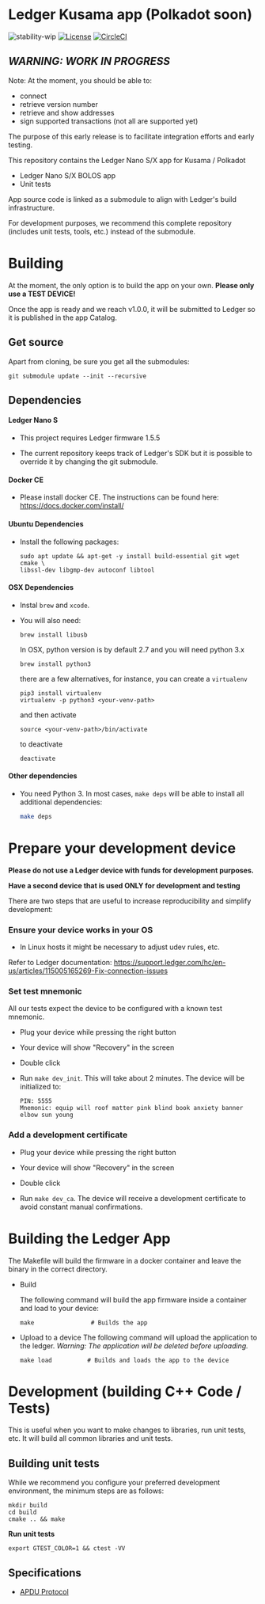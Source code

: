 # Ledger Kusama app (Polkadot soon)
![stability-wip](https://img.shields.io/badge/stability-work_in_progress-lightgrey.svg)
[![License](https://img.shields.io/badge/License-Apache%202.0-blue.svg)](https://opensource.org/licenses/Apache-2.0)
[![CircleCI](https://circleci.com/gh/ZondaX/ledger-polkadot.svg?style=shield)](https://circleci.com/gh/ZondaX/ledger-polkadot)

## *WARNING: WORK IN PROGRESS*
Note: At the moment, you should be able to:
- connect
- retrieve version number
- retrieve and show addresses
- sign supported transactions (not all are supported yet)

The purpose of this early release is to facilitate integration efforts and early testing.
 
This repository contains the Ledger Nano S/X app for Kusama / Polkadot

- Ledger Nano S/X BOLOS app
- Unit tests

App source code is linked as a submodule to align with Ledger's build infrastructure.

For development purposes, we recommend this complete repository (includes unit tests, tools, etc.) instead of the submodule.

# Building

At the moment, the only option is to build the app on your own. **Please only use a TEST DEVICE!** 

Once the app is ready and we reach v1.0.0, it will be submitted to Ledger so it is published in the app Catalog. 

## Get source
Apart from cloning, be sure you get all the submodules:
```
git submodule update --init --recursive
```

## Dependencies

#### Ledger Nano S

- This project requires Ledger firmware 1.5.5 

- The current repository keeps track of Ledger's SDK but it is possible to override it by changing the git submodule.

#### Docker CE

- Please install docker CE. The instructions can be found here: https://docs.docker.com/install/

#### Ubuntu Dependencies
- Install the following packages:
   ```
   sudo apt update && apt-get -y install build-essential git wget cmake \ 
  libssl-dev libgmp-dev autoconf libtool
   ```

#### OSX Dependencies
- Instal `brew` and `xcode`.

- You will also need:

   ```
   brew install libusb
   ```

  In OSX, python version is by default 2.7 and you will need python 3.x
  
   ```
   brew install python3
   ```
   there are a few alternatives, for instance, you can create a `virtualenv`
   
   ```
   pip3 install virtualenv 
   virtualenv -p python3 <your-venv-path>
   ``` 
  and then activate
  ```
  source <your-venv-path>/bin/activate
  ```
  to deactivate
  ```
  deactivate
  ```
  

#### Other dependencies

- You need Python 3. In most cases, `make deps` will be able to install all additional dependencies:

   ```bash
   make deps
   ```
  
# Prepare your development device

   **Please do not use a Ledger device with funds for development purposes.** 
   
   **Have a second device that is used ONLY for development and testing**

   There are two steps that are useful to increase reproducibility and simplify development:

### Ensure your device works in your OS
- In Linux hosts it might be necessary to adjust udev rules, etc. 

Refer to Ledger documentation: https://support.ledger.com/hc/en-us/articles/115005165269-Fix-connection-issues

### Set test mnemonic

All our tests expect the device to be configured with a known test mnemonic.

- Plug your device while pressing the right button

- Your device will show "Recovery" in the screen

- Double click

- Run `make dev_init`. This will take about 2 minutes. The device will be initialized to:

   ```
   PIN: 5555 
   Mnemonic: equip will roof matter pink blind book anxiety banner elbow sun young
   ```

### Add a development certificate

- Plug your device while pressing the right button

- Your device will show "Recovery" in the screen

- Double click

- Run `make dev_ca`. The device will receive a development certificate to avoid constant manual confirmations.   


# Building the Ledger App

The Makefile will build the firmware in a docker container and leave the binary in the correct directory.

- Build

   The following command will build the app firmware inside a container and load to your device:
   ```
   make                # Builds the app
   ```

- Upload to a device
   The following command will upload the application to the ledger. _Warning: The application will be deleted before uploading._
   ```
   make load          # Builds and loads the app to the device
   ```

# Development (building C++ Code / Tests)

This is useful when you want to make changes to libraries, run unit tests, etc. It will build all common libraries and unit tests.

## Building unit tests
While we recommend you configure your preferred development environment, the minimum steps are as follows: 

   ```
   mkdir build
   cd build
   cmake .. && make
   ```
   **Run unit tests**
   ```
   export GTEST_COLOR=1 && ctest -VV
   ```

## Specifications

- [APDU Protocol](https://github.com/zondax/ledger-polkadot-app/tree/master/docs/APDUSPEC.md)

